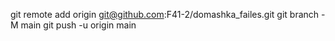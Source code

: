 git remote add origin git@github.com:F41-2/domashka_failes.git
git branch -M main
git push -u origin main